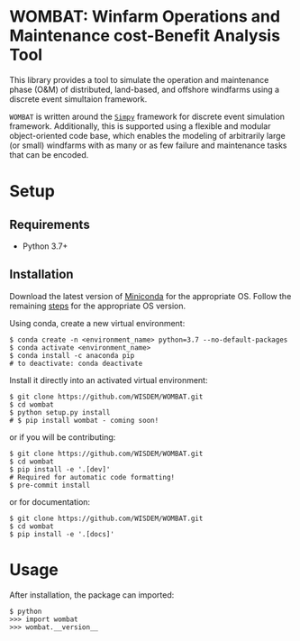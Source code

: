 # WOMBAT: Winfarm Operations and Maintenance cost-Benefit Analysis Tool

This library provides a tool to simulate the operation and maintenance phase (O&M) of
distributed, land-based, and offshore windfarms using a discrete event simultaion
framework.

`WOMBAT` is written around the [`Simpy`](https://gitlab.com/team-simpy/simpy) framework
for discrete event simulation framework. Additionally, this is supported using a
flexible and modular object-oriented code base, which enables the modeling of
arbitrarily large (or small) windfarms with as many or as few failure and maintenance
tasks that can be encoded.

# Setup

## Requirements

* Python 3.7+

## Installation

Download the latest version of [Miniconda](<https://docs.conda.io/en/latest/miniconda.html>)
for the appropriate OS. Follow the remaining [steps](<https://conda.io/projects/conda/en/latest/user-guide/install/index.html#regular-installation>)
for the appropriate OS version.

Using conda, create a new virtual environment:
```text
$ conda create -n <environment_name> python=3.7 --no-default-packages
$ conda activate <environment_name>
$ conda install -c anaconda pip
# to deactivate: conda deactivate
```

Install it directly into an activated virtual environment:

```text
$ git clone https://github.com/WISDEM/WOMBAT.git
$ cd wombat
$ python setup.py install
# $ pip install wombat - coming soon!
```

or if you will be contributing:

```text
$ git clone https://github.com/WISDEM/WOMBAT.git
$ cd wombat
$ pip install -e '.[dev]'
# Required for automatic code formatting!
$ pre-commit install
```

or for documentation:

```text
$ git clone https://github.com/WISDEM/WOMBAT.git
$ cd wombat
$ pip install -e '.[docs]'
```
# Usage

After installation, the package can imported:

```text
$ python
>>> import wombat
>>> wombat.__version__
```
